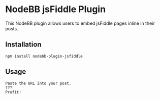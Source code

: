 # NodeBB jsFiddle Plugin

This NodeBB plugin allows users to embed jsFiddle pages inline in their posts.

## Installation

    npm install nodebb-plugin-jsfiddle

## Usage

    Paste the URL into your post.
    ???
    Profit!
